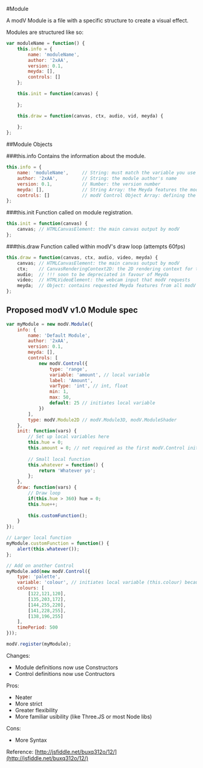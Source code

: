 #Module

A modV Module is a file with a specific structure to create a visual effect.

Modules are structured like so:

```JavaScript
var moduleName = function() {
	this.info = {
		name: 'moduleName',
		author: '2xAA',
		version: 0.1,
		meyda: [],
		controls: []
	};

	this.init = function(canvas) {
		
	};

	this.draw = function(canvas, ctx, audio, vid, meyda) {
		
	};
};

```

##Module Objects

###this.info
Contains the information about the module.

```JavaScript
this.info = {
	name: 'moduleName', 	// String: must match the variable you use for the module
	author: '2xAA', 		// String: the module author's name
	version: 0.1, 			// Number: the version number
	meyda: [], 				// String Array: the Meyda features the module requires (see Meyda docs for available features)
	controls: [] 			// modV Control Object Array: defining the module's control exports
};
```

###this.init
Function called on module registration.

```JavaScript
this.init = function(canvas) {
	canvas; // HTMLCanvasElement: the main canvas output by modV
};
```
###this.draw
Function called within modV's draw loop (attempts 60fps)

```JavaScript
this.draw = function(canvas, ctx, audio, video, meyda) {
	canvas; // HTMLCanvasElement: the main canvas output by modV
	ctx;	// CanvasRenderingContext2D: the 2D rendering context for the drawing surface of modV's main canvas
	audio; 	// !!! soon to be depreciated in favour of Meyda
	video; 	// HTMLVideoElement: the webcam input that modV requests
	meyda; 	// Object: contains requested Meyda features from all modV Modules
};
```

## Proposed modV v1.0 Module spec

```JavaScript
var myModule = new modV.Module({
	info: {
		name: 'Default Module',
		author: '2xAA',
		version: 0.1,
		meyda: [],
		controls: [
			new modV.Control({
				type: 'range',
				variable: 'amount', // local variable
				label: 'Amount',
				varType: 'int', // int, float
				min: 1,
				max: 50,
				default: 25 // initiates local variable
			})
		],
		type: modV.Module2D // modV.Module3D, modV.ModuleShader
	},
	init: function(vars) {
 		// Set up local variables here
		this.hue = 0;
		this.amount = 0; // not required as the first modV.Control initiated this variable already
    
		// Small local function
		this.whatever = function() {
			return 'Whatever yo';
		};
	},
	draw: function(vars) {
		// Draw loop
		if(this.hue > 360) hue = 0;
		this.hue++;
		
		this.customFunction();
	}
});

// Larger local function
myModule.customFunction = function() {
	alert(this.whatever());
};

// Add on another Control
myModule.add(new modV.Control({
	type: 'palette',
	variable: 'colour', // initiates local variable (this.colour) because of "type: 'palette'"
	colours: [
		[122,121,120],
		[135,203,172],
		[144,255,220],
		[141,228,255],
		[138,196,255]
	],
	timePeriod: 500
}));

modV.register(myModule);

```

Changes:

* Module definitions now use Constructors
* Control definitions now use Contructors

Pros:

* Neater
* More strict
* Greater flexibility
* More familiar usibility (like Three.JS or most Node libs)

Cons:

* More Syntax
  
Reference: [http://jsfiddle.net/buxq312o/12/](http://jsfiddle.net/buxq312o/12/)